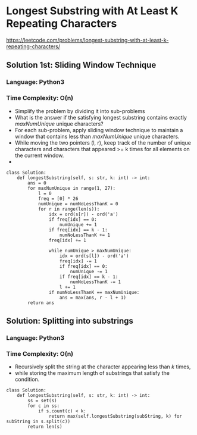 # Longest Substring with At Least K Repeating Characters
https://leetcode.com/problems/longest-substring-with-at-least-k-repeating-characters/

## Solution 1st: Sliding Window Technique 
### Language: Python3
### Time Complexity: O(n)

*   Simplify the problem by dividing it into sub-problems
*   What is the answer if the satisfying longest substring contains exactly *maxNumUnique* unique characters?
*   For each sub-problem, apply sliding window technique to maintain a window that contains less than *maxNumUnique* unique characters.
*   While moving the two pointers (l, r), keep track of the number of unique characters and characters that appeared >= k times for all elements on the current window.
*   
```
class Solution:
    def longestSubstring(self, s: str, k: int) -> int:
        ans = 0
        for maxNumUnique in range(1, 27):
            l = 0
            freq = [0] * 26
            numUnique = numNoLessThanK = 0
            for r in range(len(s)):
                idx = ord(s[r]) - ord('a')
                if freq[idx] == 0:
                    numUnique += 1
                if freq[idx] == k - 1:
                    numNoLessThanK += 1
                freq[idx] += 1
                
                while numUnique > maxNumUnique:
                    idx = ord(s[l]) - ord('a')
                    freq[idx] -= 1
                    if freq[idx] == 0:
                        numUnique -= 1
                    if freq[idx] == k - 1:
                        numNoLessThanK -= 1
                    l += 1
                if numNoLessThanK == maxNumUnique:
                    ans = max(ans, r - l + 1)
        return ans
```

## Solution: Splitting into substrings
### Language: Python3
### Time Complexity: O(n)

*   Recursively split the string at the character appearing less than *k* times,
*   while storing the maximum length of substrings that satisfy the condition.

```
class Solution:
    def longestSubstring(self, s: str, k: int) -> int:
        ss = set(s)
        for c in ss:
            if s.count(c) < k:
                return max(self.longestSubstring(subString, k) for subString in s.split(c))
        return len(s)
```
